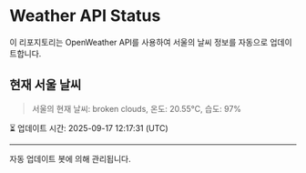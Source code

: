 
# Weather API Status

이 리포지토리는 OpenWeather API를 사용하여 서울의 날씨 정보를 자동으로 업데이트합니다.

## 현재 서울 날씨
> 서울의 현재 날씨: broken clouds, 온도: 20.55°C, 습도: 97%

⏳ 업데이트 시간: 2025-09-17 12:17:31 (UTC)

---
자동 업데이트 봇에 의해 관리됩니다.
